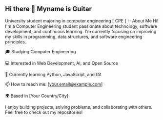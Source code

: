 ## Hi there 👋 Myname is Guitar
University student majoring in computer engineering [ CPE ]
✨ About Me
Hi! I'm a Computer Engineering student passionate about technology, software development, and continuous learning. I'm currently focusing on improving my skills in programming, data structures, and software engineering principles.

🎓 Studying Computer Engineering

💻 Interested in Web Development, AI, and Open Source

🌱 Currently learning Python, JavaScript, and Git

📫 How to reach me: [your.email@example.com]

🌍 Based in [Your Country/City]

I enjoy building projects, solving problems, and collaborating with others. Feel free to check out my repositories!

